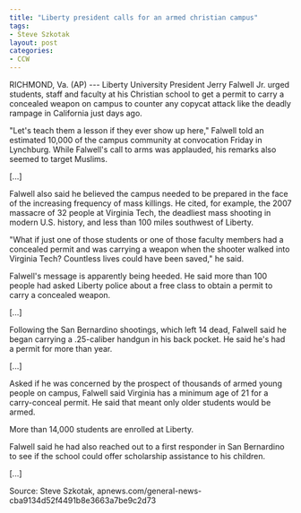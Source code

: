 ```yaml
---
title: "Liberty president calls for an armed christian campus"
tags:
- Steve Szkotak
layout: post
categories:
- CCW
---
```


RICHMOND, Va. (AP) --- Liberty University President Jerry Falwell Jr. urged students, staff and faculty at his Christian school to get a permit to carry a concealed weapon on campus to counter any copycat attack like the deadly rampage in California just days ago.

"Let's teach them a lesson if they ever show up here," Falwell told an estimated 10,000 of the campus community at convocation Friday in Lynchburg. While Falwell's call to arms was applauded, his remarks also seemed to target Muslims.

\[...\]

Falwell also said he believed the campus needed to be prepared in the face of the increasing frequency of mass killings. He cited, for example, the 2007 massacre of 32 people at Virginia Tech, the deadliest mass shooting in modern U.S. history, and less than 100 miles southwest of Liberty.

"What if just one of those students or one of those faculty members had a concealed permit and was carrying a weapon when the shooter walked into Virginia Tech? Countless lives could have been saved," he said.

Falwell's message is apparently being heeded. He said more than 100 people had asked Liberty police about a free class to obtain a permit to carry a concealed weapon.

\[...\]

Following the San Bernardino shootings, which left 14 dead, Falwell said he began carrying a .25-caliber handgun in his back pocket. He said he's had a permit for more than year.

\[...\]

Asked if he was concerned by the prospect of thousands of armed young people on campus, Falwell said Virginia has a minimum age of 21 for a carry-conceal permit. He said that meant only older students would be armed.

More than 14,000 students are enrolled at Liberty.

Falwell said he had also reached out to a first responder in San Bernardino to see if the school could offer scholarship assistance to his children.

\[...\]

Source: Steve Szkotak, apnews.com/general-news-cba9134d52f4491b8e3663a7be9c2d73
